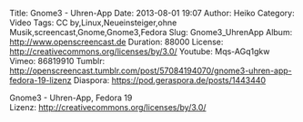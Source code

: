 Title: Gnome3 - Uhren-App
Date: 2013-08-01 19:07
Author: Heiko
Category: Video
Tags: CC by,Linux,Neueinsteiger,ohne Musik,screencast,Gnome,Gnome3,Fedora
Slug: Gnome3_UhrenApp
Album: http://www.openscreencast.de
Duration: 88000
License: http://creativecommons.org/licenses/by/3.0/
Youtube: Mqs-AGq1gkw
Vimeo: 86819910
Tumblr: http://openscreencast.tumblr.com/post/57084194070/gnome3-uhren-app-fedora-19-lizenz
Diaspora: https://pod.geraspora.de/posts/1443440

Gnome3 - Uhren-App, Fedora 19  
Lizenz: <http://creativecommons.org/licenses/by/3.0/>

